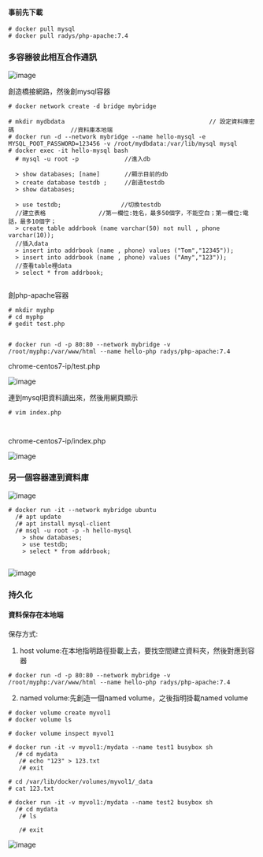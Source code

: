 #### 事前先下載
```
# docker pull mysql
# docker pull radys/php-apache:7.4
```

### 多容器彼此相互合作通訊

![image]()

創造橋接網路，然後創mysql容器
```
# docker network create -d bridge mybridge

# mkdir mydbdata                                         // 設定資料庫密碼                //資料庫本地端
# docker run -d --network mybridge --name hello-mysql -e MYSQL_POOT_PASSWORD=123456 -v /root/mydbdata:/var/lib/mysql mysql
# docker exec -it hello-mysql bash
  # mysql -u root -p             //進入db
  
  > show databases; [name]       //顯示目前的db
  > create database testdb ;     //創造testdb
  > show databases;
  
  > use testdb;                 //切換testdb
  //建立表格               //第一欄位:姓名，最多50個字，不能空白；第一欄位:電話，最多10個字；
  > create table addrbook (name varchar(50) not null , phone varchar(10));
  //插入data
  > insert into addrbook (name , phone) values ("Tom","12345"));
  > insert into addrbook (name , phone) values ("Amy","123"));
  //查看table裡data
  > select * from addrbook;
  
```

創php-apache容器
```
# mkdir myphp
# cd myphp
# gedit test.php


# docker run -d -p 80:80 --network mybridge -v  /root/myphp:/var/www/html --name hello-php radys/php-apache:7.4
```
chrome-centos7-ip/test.php

![image]()


連到mysql把資料讀出來，然後用網頁顯示
```
# vim index.php



```

chrome-centos7-ip/index.php

![image]()


### 另一個容器連到資料庫

![image]()

```
# docker run -it --network mybridge ubuntu
  /# apt update
  /# apt install mysql-client
  /# msql -u root -p -h hello-mysql
    > show databases;
    > use testdb;
    > select * from addrbook;
    
```

![image]()


### 持久化
#### 資料保存在本地端
保存方式:
1. host volume:在本地指明路徑掛載上去，要找空間建立資料夾，然後對應到容器
```
# docker run -d -p 80:80 --network mybridge -v /root/myphp:/var/www/html --name hello-php radys/php-apache:7.4
```
2. named volume:先創造一個named volume，之後指明掛載named volume
```
# docker volume create myvol1
# docker volume ls

# docker volume inspect myvol1

# docker run -it -v myvol1:/mydata --name test1 busybox sh
  /# cd mydata
   /# echo "123" > 123.txt
   /# exit
   
# cd /var/lib/docker/volumes/myvol1/_data
# cat 123.txt

# docker run -it -v myvol1:/mydata --name test2 busybox sh
  /# cd mydata
   /# ls
   
   /# exit
```

![image]()



































